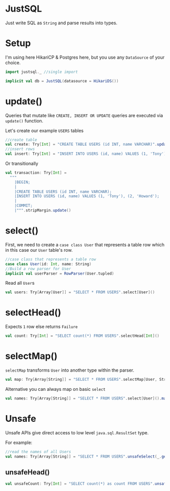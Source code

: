 # JustSQL

Just write SQL as `String` and parse results into types.

# Setup

I'm using here HikariCP & Postgres here, but you use any `DataSource` of your choice.

```scala
import justsql._ //single import

implicit val db = JustSQL(datasource = HikariDS())
```

# update()

Queries that mutate like `CREATE, INSERT OR UPDATE` queries are executed via `update()` function.

Let's create our example `USERS` tables

```scala
//create table
val create: Try[Int] = "CREATE TABLE USERS (id INT, name VARCHAR)".update()
//insert rows
val insert: Try[Int] = "INSERT INTO USERS (id, name) VALUES (1, 'Tony'), (2, 'Howard')".update() 
```

Or transitionally

```scala
val transaction: Try[Int] =
  """
    |BEGIN;
    |
    |CREATE TABLE USERS (id INT, name VARCHAR);
    |INSERT INTO USERS (id, name) VALUES (1, 'Tony'), (2, 'Howard');
    |
    |COMMIT;
    |""".stripMargin.update()
```

# select()

First, we need to create a `case class User` that represents a table row
which in this case our `User` table's row.

```scala
//case class that represents a table row
case class User(id: Int, name: String)
//Build a row parser for User
implicit val userParser = RowParser(User.tupled)
```

Read all `User`s

```scala
val users: Try[Array[User]] = "SELECT * FROM USERS".select[User]()
```

# selectHead()

Expects `1` row else returns `Failure`  

```scala
val count: Try[Int] = "SELECT count(*) FROM USERS".selectHead[Int]()
```

# selectMap()

`selectMap` transforms `User` into another type within the parser.   

```scala
val map: Try[Array[String]] = "SELECT * FROM USERS".selectMap[User, String](_.name)
```

Alternative you can always map on basic `select`

```scala
val names: Try[Array[String]] = "SELECT * FROM USERS".select[User]().map(_.map(_.name))
```

# Unsafe

Unsafe APIs give direct access to low level `java.sql.ResultSet` type. 

For example:

```scala
//read the names of all Users
val names: Try[Array[String]] = "SELECT * FROM USERS".unsafeSelect(_.getString("name"))
```

## unsafeHead()

```scala
val unsafeCount: Try[Int] = "SELECT count(*) as count FROM USERS".unsafeSelectHead(_.getInt("count"))
```
